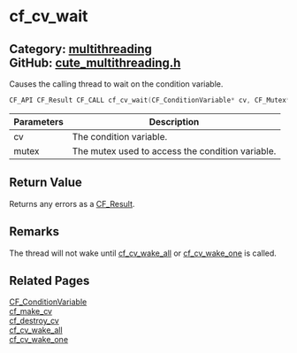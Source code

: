 [](../header.md ':include')

# cf_cv_wait

Category: [multithreading](/api_reference?id=multithreading)  
GitHub: [cute_multithreading.h](https://github.com/RandyGaul/cute_framework/blob/master/include/cute_multithreading.h)  
---

Causes the calling thread to wait on the condition variable.

```cpp
CF_API CF_Result CF_CALL cf_cv_wait(CF_ConditionVariable* cv, CF_Mutex* mutex);
```

Parameters | Description
--- | ---
cv | The condition variable.
mutex | The mutex used to access the condition variable.

## Return Value

Returns any errors as a [CF_Result](/utility/cf_result.md).

## Remarks

The thread will not wake until [cf_cv_wake_all](/multithreading/cf_cv_wake_all.md) or [cf_cv_wake_one](/multithreading/cf_cv_wake_one.md) is called.

## Related Pages

[CF_ConditionVariable](/multithreading/cf_conditionvariable.md)  
[cf_make_cv](/multithreading/cf_make_cv.md)  
[cf_destroy_cv](/multithreading/cf_destroy_cv.md)  
[cf_cv_wake_all](/multithreading/cf_cv_wake_all.md)  
[cf_cv_wake_one](/multithreading/cf_cv_wake_one.md)  
